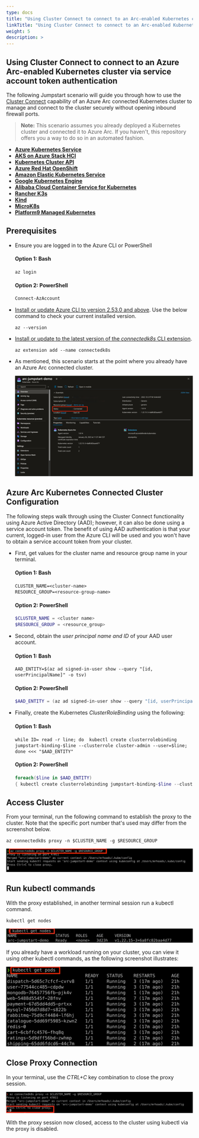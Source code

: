 ```yaml
---
type: docs
title: "Using Cluster Connect to connect to an Arc-enabled Kubernetes cluster via service account token authentication"
linkTitle: "Using Cluster Connect to connect to an Arc-enabled Kubernetes cluster via service account token authentication"
weight: 5
description: >
---
```


## Using Cluster Connect to connect to an Azure Arc-enabled Kubernetes cluster via service account token authentication

The following Jumpstart scenario will guide you through how to use the [Cluster Connect](https://learn.microsoft.com/azure/azure-arc/kubernetes/cluster-connect) capability of an Azure Arc connected Kubernetes cluster to manage and connect to the cluster securely without opening inbound firewall ports.

  > **Note:** This scenario assumes you already deployed a Kubernetes cluster and connected it to Azure Arc. If you haven't, this repository offers you a way to do so in an automated fashion.

- **[Azure Kubernetes Service](/azure_arc_jumpstart/azure_arc_k8s/aks/)**
- **[AKS on Azure Stack HCI](/azure_arc_jumpstart/azure_arc_k8s/aks_stack_hci/)**
- **[Kubernetes Cluster API](/azure_arc_jumpstart/azure_arc_k8s/cluster_api/)**
- **[Azure Red Hat OpenShift](/azure_arc_jumpstart/azure_arc_k8s/aro/)**
- **[Amazon Elastic Kubernetes Service](/azure_arc_jumpstart/azure_arc_k8s/eks/)**
- **[Google Kubernetes Engine](/azure_arc_jumpstart/azure_arc_k8s/gke/)**
- **[Alibaba Cloud Container Service for Kubernetes](/azure_arc_jumpstart/azure_arc_k8s/alibaba/)**
- **[Rancher K3s](/azure_arc_jumpstart/azure_arc_k8s/rancher_k3s/)**
- **[Kind](/azure_arc_jumpstart/azure_arc_k8s/kind/)**
- **[MicroK8s](/azure_arc_jumpstart/azure_arc_k8s/microk8s/)**
- **[Platform9 Managed Kubernetes](/azure_arc_jumpstart/azure_arc_k8s/pf9/)**

## Prerequisites

- Ensure you are logged in to the Azure CLI or PowerShell

  #### Option 1: Bash

  ```shell
  az login
  ```

  #### Option 2: PowerShell

  ```powershell
  Connect-AzAccount
  ```

- [Install or update Azure CLI to version 2.53.0 and above](https://learn.microsoft.com/cli/azure/install-azure-cli?view=azure-cli-latest). Use the below command to check your current installed version.

  ```shell
  az --version
  ```

- [Install or update to the latest version of the _connectedk8s_ CLI extension](https://learn.microsoft.com/azure/azure-arc/kubernetes/cluster-connect?tabs=azure-cli).

  ```shell
  az extension add --name connectedk8s
  ```

- As mentioned, this scenario starts at the point where you already have an Azure Arc connected cluster.

    ![Screenshot showing existing Azure Arc connected cluster](./01.png)

## Azure Arc Kubernetes Connected Cluster Configuration

The following steps walk through using the Cluster Connect functionality using Azure Active Directory (AAD); however, it can also be done using a service account token.  The benefit of using AAD authentication is that your current, logged-in user from the Azure CLI will be used and you won't have to obtain a service account token from your cluster.

- First, get values for the cluster name and resource group name in your terminal.

  #### Option 1: Bash

  ```shell
  CLUSTER_NAME=<cluster-name>
  RESOURCE_GROUP=<resource-group-name>
  ```

  #### Option 2: PowerShell

  ```powershell
  $CLUSTER_NAME = <cluster name>
  $RESOURCE_GROUP = <resource_group>
  ```

- Second, obtain the _user principal name and ID_ of your AAD user account.

  #### Option 1: Bash

  ```shell
  AAD_ENTITY=$(az ad signed-in-user show --query "[id, userPrincipalName]" -o tsv)
  ```

  #### Option 2: PowerShell

  ```powershell
  $AAD_ENTITY = (az ad signed-in-user show --query "[id, userPrincipalName]" -o tsv)
  ```

- Finally, create the Kubernetes _ClusterRoleBinding_ using the following:

  #### Option 1: Bash

  ```shell
  while ID= read -r line; do  kubectl create clusterrolebinding jumpstart-binding-$line --clusterrole cluster-admin --user=$line; done <<< "$AAD_ENTITY"
  ```

  #### Option 2: PowerShell

  ```powershell
  foreach($line in $AAD_ENTITY)
  { kubectl create clusterrolebinding jumpstart-binding-$line --clusterrole cluster-admin --user=$line }
  ```

## Access Cluster

From your terminal, run the following command to establish the proxy to the cluster.  Note that the specific port number that's used may differ from the screenshot below.

  ```shell
  az connectedk8s proxy -n $CLUSTER_NAME -g $RESOURCE_GROUP
  ```

  ![Screenshot showing proxy established](./02.png)

## Run kubectl commands

With the proxy established, in another terminal session run a kubectl command.

  ```shell
  kubectl get nodes
  ```

  ![Screenshot showing a running kubectl command](./03.png)

If you already have a workload running on your cluster, you can view it using other kubectl commands, as the following screenshot illustrates:

  ![Screenshot showing an example kubectl command](./04.png)

## Close Proxy Connection

In your terminal, use the _CTRL+C_ key combination to close the proxy session.

  ![Screenshot showing closing Proxy to the connected cluster](./05.png)

With the proxy session now closed, access to the cluster using kubectl via the proxy is disabled.
